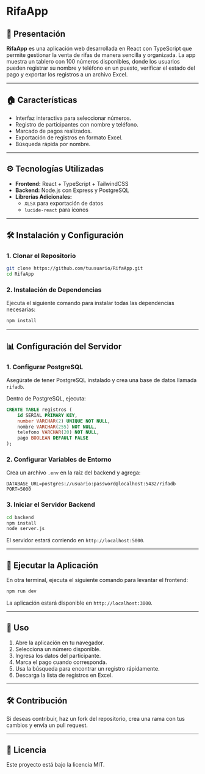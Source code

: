 # RifaApp

## 🌟 Presentación
**RifaApp** es una aplicación web desarrollada en React con TypeScript que permite gestionar la venta de rifas de manera sencilla y organizada. La app muestra un tablero con 100 números disponibles, donde los usuarios pueden registrar su nombre y teléfono en un puesto, verificar el estado del pago y exportar los registros a un archivo Excel.

---

## 🏠 Características
- Interfaz interactiva para seleccionar números.
- Registro de participantes con nombre y teléfono.
- Marcado de pagos realizados.
- Exportación de registros en formato Excel.
- Búsqueda rápida por nombre.

---

## ⚙️ Tecnologías Utilizadas
- **Frontend:** React + TypeScript + TailwindCSS
- **Backend:** Node.js con Express y PostgreSQL
- **Librerías Adicionales:**
  - `XLSX` para exportación de datos
  - `lucide-react` para iconos

---

## 🛠️ Instalación y Configuración

### 1. Clonar el Repositorio
```bash
git clone https://github.com/tuusuario/RifaApp.git
cd RifaApp
```

### 2. Instalación de Dependencias
Ejecuta el siguiente comando para instalar todas las dependencias necesarias:
```bash
npm install
```

---

## 📊 Configuración del Servidor

### 1. Configurar PostgreSQL
Asegúrate de tener PostgreSQL instalado y crea una base de datos llamada `rifadb`.

Dentro de PostgreSQL, ejecuta:
```sql
CREATE TABLE registros (
    id SERIAL PRIMARY KEY,
    number VARCHAR(2) UNIQUE NOT NULL,
    nombre VARCHAR(255) NOT NULL,
    telefono VARCHAR(20) NOT NULL,
    pago BOOLEAN DEFAULT FALSE
);
```

### 2. Configurar Variables de Entorno
Crea un archivo `.env` en la raíz del backend y agrega:
```env
DATABASE_URL=postgres://usuario:password@localhost:5432/rifadb
PORT=5000
```

### 3. Iniciar el Servidor Backend
```bash
cd backend
npm install
node server.js
```

El servidor estará corriendo en `http://localhost:5000`.

---

## 🌟 Ejecutar la Aplicación
En otra terminal, ejecuta el siguiente comando para levantar el frontend:
```bash
npm run dev
```

La aplicación estará disponible en `http://localhost:3000`.

---

## 🚀 Uso
1. Abre la aplicación en tu navegador.
2. Selecciona un número disponible.
3. Ingresa los datos del participante.
4. Marca el pago cuando corresponda.
5. Usa la búsqueda para encontrar un registro rápidamente.
6. Descarga la lista de registros en Excel.

---

## 🛠️ Contribución
Si deseas contribuir, haz un fork del repositorio, crea una rama con tus cambios y envía un pull request.

---

## 💃 Licencia
Este proyecto está bajo la licencia MIT.
